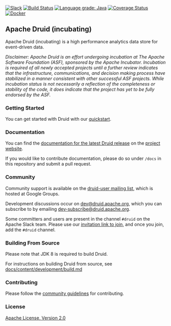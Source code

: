 <!--
  ~ Licensed to the Apache Software Foundation (ASF) under one
  ~ or more contributor license agreements.  See the NOTICE file
  ~ distributed with this work for additional information
  ~ regarding copyright ownership.  The ASF licenses this file
  ~ to you under the Apache License, Version 2.0 (the
  ~ "License"); you may not use this file except in compliance
  ~ with the License.  You may obtain a copy of the License at
  ~
  ~   http://www.apache.org/licenses/LICENSE-2.0
  ~
  ~ Unless required by applicable law or agreed to in writing,
  ~ software distributed under the License is distributed on an
  ~ "AS IS" BASIS, WITHOUT WARRANTIES OR CONDITIONS OF ANY
  ~ KIND, either express or implied.  See the License for the
  ~ specific language governing permissions and limitations
  ~ under the License.
  -->

[![Slack](https://img.shields.io/badge/slack-%23druid-72eff8?logo=slack)](https://druid.apache.org/community/join-slack)
[![Build Status](https://travis-ci.org/apache/incubator-druid.svg?branch=master)](https://travis-ci.org/apache/incubator-druid)
[![Language grade: Java](https://img.shields.io/lgtm/grade/java/g/apache/incubator-druid.svg?logo=lgtm&logoWidth=18)](https://lgtm.com/projects/g/apache/incubator-druid/context:java)
[![Coverage Status](https://img.shields.io/codecov/c/gh/apache/incubator-druid)](https://codecov.io/gh/apache/incubator-druid)
[![Docker](https://img.shields.io/badge/container-docker-blue.svg)](https://hub.docker.com/r/apache/incubator-druid)
<!--- Following badges are disabled until they can be fixed: -->
<!--- [![Inspections Status](https://img.shields.io/teamcity/http/teamcity.jetbrains.com/s/OpenSourceProjects_Druid_Inspections.svg?label=TeamCity%20inspections)](https://teamcity.jetbrains.com/viewType.html?buildTypeId=OpenSourceProjects_Druid_Inspections) -->

## Apache Druid (incubating)

Apache Druid (incubating) is a high performance analytics data store for event-driven data.

*Disclaimer: Apache Druid is an effort undergoing incubation at The Apache Software Foundation (ASF), sponsored by the Apache Incubator. Incubation is required of all newly accepted projects until a further review indicates that the infrastructure, communications, and decision making process have stabilized in a manner consistent with other successful ASF projects. While incubation status is not necessarily a reflection of the completeness or stability of the code, it does indicate that the project has yet to be fully endorsed by the ASF.*

### Getting Started

You can get started with Druid with our [quickstart](https://druid.apache.org/docs/latest/tutorials/quickstart.html).

### Documentation

You can find the [documentation for the latest Druid release](https://druid.apache.org/docs/latest/) on
the [project website](https://druid.apache.org).

If you would like to contribute documentation, please do so under
`/docs` in this repository and submit a pull request.

### Community

Community support is available on the
[druid-user mailing list](https://groups.google.com/forum/#!forum/druid-user), which
is hosted at Google Groups.

Development discussions occur on [dev@druid.apache.org](https://lists.apache.org/list.html?dev@druid.apache.org), which
you can subscribe to by emailing [dev-subscribe@druid.apache.org](mailto:dev-subscribe@druid.apache.org).

Some committers and users are present in the channel `#druid` on the Apache Slack team. Please use our [invitation link to join](https://druid.apache.org/community/join-slack), and once you join, add the `#druid` channel.

### Building From Source

Please note that JDK 8 is required to build Druid.

For instructions on building Druid from source, see [docs/content/development/build.md](docs/content/development/build.md)

### Contributing

Please follow the [community guidelines](https://druid.apache.org/community/) for contributing.

### License

[Apache License, Version 2.0](http://www.apache.org/licenses/LICENSE-2.0)

